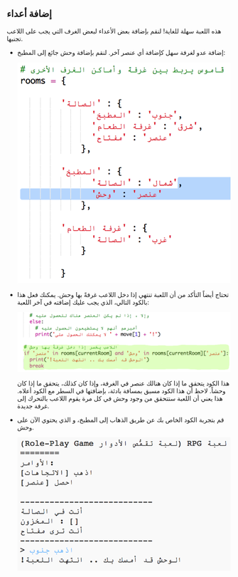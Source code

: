 ## إضافة أعداء

هذه اللعبة سهلة للغاية! لنقم بإضافة بعض الأعداء لبعض الغرف التي يجب على اللاعب تجنبها.

+ إضافة عدو لغرفة سهل كإضافة أي عنصر آخر. لنقم بإضافة وحش جائع إلى المطبخ:
    
    ![لقطة الشاشة](images/rpg-monster-dict.png)

+ تحتاج أيضاً التأكد من أن اللعبة تنتهي إذا دخل اللاعب غرفةً بها وحش. يمكنك فعل هذا بالكود التالي، الذي يجب عليك إضافته في آخر اللعبة:
    
    ![لقطة الشاشة](images/rpg-monster-code.png)
    
    هذا الكود يتحقق ما إذا كان هنالك عنصر في الغرفة، وإذا كان كذلك، يتحقق ما إذا كان وحشاً. لاحظ أن هذا الكود مسبق بمسافة بادئة، بإضافتها في السطر مع الكود أعلاه. هذا يعني أن اللعبة ستتحقق من وجود وحش في كل مرة يقوم اللاعب بالتحرك إلى غرفة جديدة.

+ قم بتجربة الكود الخاص بك عن طريق الذهاب إلى المطبخ، و الذي يحتوي الآن على وحش.
    
    ![لقطة الشاشة](images/rpg-monster-test.png)